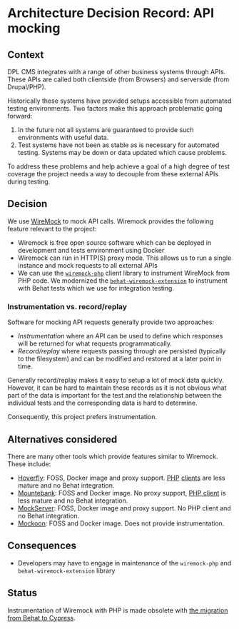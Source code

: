 # Architecture Decision Record: API mocking

## Context

DPL CMS integrates with a range of other business systems through APIs. These
APIs are called both clientside (from Browsers) and serverside (from
Drupal/PHP).

Historically these systems have provided setups accessible from automated
testing environments. Two factors make this approach problematic going forward:

1. In the future not all systems are guaranteed to provide such environments
   with useful data.
2. Test systems have not been as stable as is necessary for automated testing.
   Systems may be down or data updated which cause problems.

To address these problems and help achieve a goal of a high degree of test
coverage the project needs a way to decouple from these external APIs during
testing.

## Decision

We use [WireMock](http://wiremock.org/) to mock API calls. Wiremock provides
the following feature relevant to the project:

- Wiremock is free open source software which can be deployed in development and
  tests environment using Docker
- Wiremock can run in HTTP(S) proxy mode. This allows us to run a single
  instance and mock requests to all external APIs
- We can use the [`wiremock-php`](https://github.com/rowanhill/wiremock-php)
  client library to instrument WireMock from PHP code. We modernized the
  [`behat-wiremock-extension`](https://github.com/danskernesdigitalebibliotek/behat-wiremock-extension/)
  to instrument with Behat tests which we use for integration testing.

### Instrumentation vs. record/replay

Software for mocking API requests generally provide two approaches:

- *Instrumentation* where an API can be used to define which responses will be
  returned for what requests programmatically.
- *Record/replay* where requests passing through are persisted (typically to the
  filesystem) and can be modified and restored at a later point in time.

Generally record/replay makes it easy to setup a lot of mock data quickly.
However, it can be hard to maintain these records as it is not obvious what part
of the data is important for the test and the relationship between the
individual tests and the corresponding data is hard to determine.

Consequently, this project prefers instrumentation.

## Alternatives considered

There are many other tools which provide features similar to Wiremock. These
include:

- [Hoverfly](https://docs.hoverfly.io/en/latest/): FOSS, Docker image and proxy
  support. [PHP](https://github.com/ns3777k/hoverfly-php)
  [clients](https://github.com/pachico/hoverphp) are less mature and no Behat
  integration.
- [Mountebank](http://www.mbtest.org/): FOSS and Docker image. No proxy support,
  [PHP client](https://packagist.org/packages/demyan112rv/mountebank-api-php)
  is less mature and no Behat integration.
- [MockServer](https://www.mock-server.com/): FOSS, Docker image and proxy
  support. No PHP client and no Behat integration.
- [Mockoon](https://mockoon.com/): FOSS and Docker image. Does not provide
  instrumentation.

## Consequences

- Developers may have to engage in maintenance of the `wiremock-php` and
  `behat-wiremock-extension` library

## Status

Instrumentation of Wiremock with PHP is made obsolete with [the migration from
Behat to Cypress](./adr-007-cypress-functional-testing.md).
